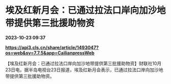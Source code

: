 # 埃及红新月会：已通过拉法口岸向加沙地带提供第三批援助物资

**2023-10-23 09:37**

**https://api3.cls.cn/share/article/1493047?os=web&sv=7.7.5&app=CailianpressWeb**

【埃及红新月会：已通过拉法口岸向加沙地带提供第三批援助物资】财联社10月23日电，据半岛电视台23日报道，埃及红新月会表示，已通过拉法口岸向加沙地带提供第三批援助物资。